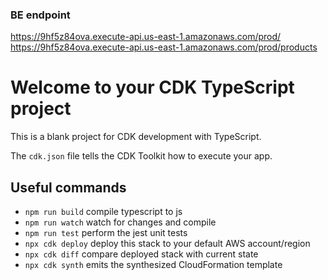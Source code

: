 ### BE endpoint

<https://9hf5z84ova.execute-api.us-east-1.amazonaws.com/prod/>
<https://9hf5z84ova.execute-api.us-east-1.amazonaws.com/prod/products>

# Welcome to your CDK TypeScript project

This is a blank project for CDK development with TypeScript.

The `cdk.json` file tells the CDK Toolkit how to execute your app.

## Useful commands

* `npm run build`   compile typescript to js
* `npm run watch`   watch for changes and compile
* `npm run test`    perform the jest unit tests
* `npx cdk deploy`  deploy this stack to your default AWS account/region
* `npx cdk diff`    compare deployed stack with current state
* `npx cdk synth`   emits the synthesized CloudFormation template
